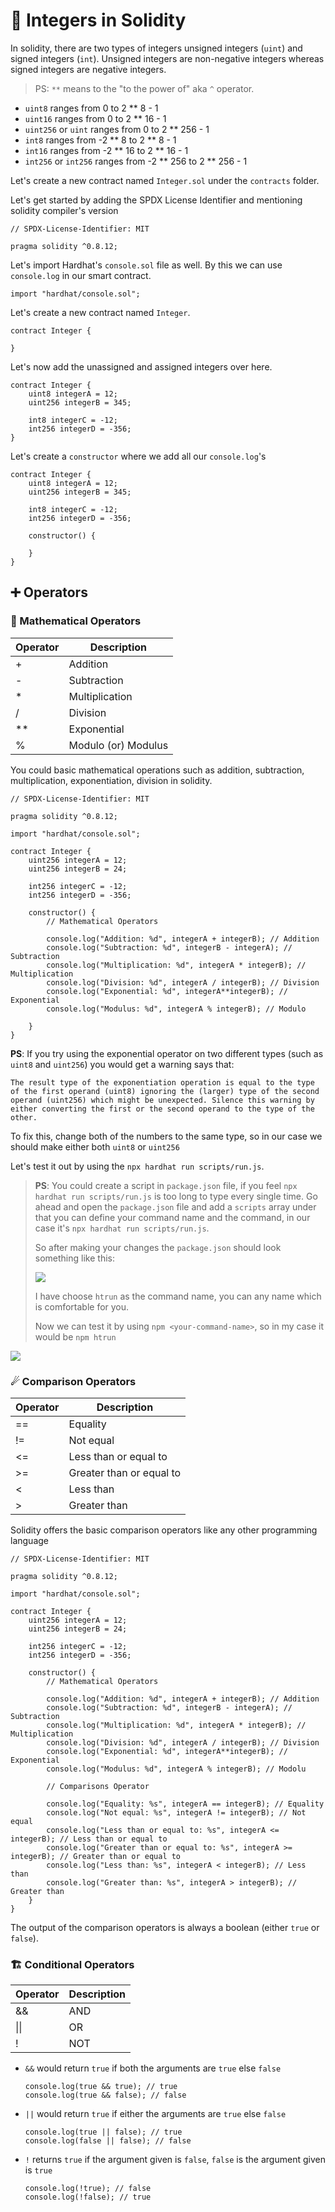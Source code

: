 # 🔢 Integers in Solidity

In solidity, there are two types of integers unsigned integers (`uint`) and signed integers (`int`). Unsigned integers are non-negative integers whereas signed integers are negative integers.

> PS: `**` means to the "to the power of" aka `^` operator.

- `uint8` ranges from 0 to 2 \*\* 8 - 1
- `uint16` ranges from 0 to 2 \*\* 16 - 1
- `uint256` or `uint` ranges from 0 to 2 \*\* 256 - 1
- `int8` ranges from -2 ** 8 to 2 ** 8 - 1
- `int16` ranges from -2 ** 16 to 2 ** 16 - 1
- `int256` or `int256` ranges from -2 ** 256 to 2 ** 256 - 1

Let's create a new contract named `Integer.sol` under the `contracts` folder.

Let's get started by adding the SPDX License Identifier and mentioning solidity compiler's version

```solidity
// SPDX-License-Identifier: MIT

pragma solidity ^0.8.12;
```

Let's import Hardhat's `console.sol` file as well. By this we can use `console.log` in our smart contract.

```solidity
import "hardhat/console.sol";
```

Let's create a new contract named `Integer`.

```solidity
contract Integer {

}
```

Let's now add the unassigned and assigned integers over here.

```solidity
contract Integer {
    uint8 integerA = 12;
    uint256 integerB = 345;

    int8 integerC = -12;
    int256 integerD = -356;
}
```

Let's create a `constructor` where we add all our `console.log`'s

```solidity
contract Integer {
    uint8 integerA = 12;
    uint256 integerB = 345;

    int8 integerC = -12;
    int256 integerD = -356;

    constructor() {

    }
}
```

## ➕ Operators

### 🚀 Mathematical Operators

| Operator | Description         |
| -------- | ------------------- |
| +        | Addition            |
| -        | Subtraction         |
| \*       | Multiplication      |
| /        | Division            |
| \*\*     | Exponential         |
| %        | Modulo (or) Modulus |

You could basic mathematical operations such as addition, subtraction, multiplication, exponentiation, division in solidity.

```solidity
// SPDX-License-Identifier: MIT

pragma solidity ^0.8.12;

import "hardhat/console.sol";

contract Integer {
    uint256 integerA = 12;
    uint256 integerB = 24;

    int256 integerC = -12;
    int256 integerD = -356;

    constructor() {
        // Mathematical Operators

        console.log("Addition: %d", integerA + integerB); // Addition
        console.log("Subtraction: %d", integerB - integerA); // Subtraction
        console.log("Multiplication: %d", integerA * integerB); // Multiplication
        console.log("Division: %d", integerA / integerB); // Division
        console.log("Exponential: %d", integerA**integerB); // Exponential
        console.log("Modulus: %d", integerA % integerB); // Modulo

    }
}
```

**PS**: If you try using the exponential operator on two different types (such as `uint8` and `uint256`) you would get a warning says that:

```
The result type of the exponentiation operation is equal to the type of the first operand (uint8) ignoring the (larger) type of the second operand (uint256) which might be unexpected. Silence this warning by either converting the first or the second operand to the type of the other.
```

To fix this, change both of the numbers to the same type, so in our case we should make either both `uint8` or `uint256`

Let's test it out by using the `npx hardhat run scripts/run.js`.

> **PS**: You could create a script in `package.json` file, if you feel `npx hardhat run scripts/run.js` is too long to type every single time. Go ahead and open the `package.json` file and add a `scripts` array under that you can define your command name and the command, in our case it's `npx hardhat run scripts/run.js`.
>
> So after making your changes the `package.json` should look something like this:
>
> ![](https://imgur.com/d70278x.png)
>
> I have choose `htrun` as the command name, you can any name which is comfortable for you.
>
> Now we can test it by using `npm <your-command-name>`, so in my case it would be `npm htrun`

![](https://imgur.com/cySwGQJ.png)

### ☄ Comparison Operators

| Operator | Description              |
| -------- | ------------------------ |
| ==       | Equality                 |
| !=       | Not equal                |
| <=       | Less than or equal to    |
| >=       | Greater than or equal to |
| <        | Less than                |
| >        | Greater than             |

Solidity offers the basic comparison operators like any other programming language

```solidity
// SPDX-License-Identifier: MIT

pragma solidity ^0.8.12;

import "hardhat/console.sol";

contract Integer {
    uint256 integerA = 12;
    uint256 integerB = 24;

    int256 integerC = -12;
    int256 integerD = -356;

    constructor() {
        // Mathematical Operators

        console.log("Addition: %d", integerA + integerB); // Addition
        console.log("Subtraction: %d", integerB - integerA); // Subtraction
        console.log("Multiplication: %d", integerA * integerB); // Multiplication
        console.log("Division: %d", integerA / integerB); // Division
        console.log("Exponential: %d", integerA**integerB); // Exponential
        console.log("Modulus: %d", integerA % integerB); // Modolu

        // Comparisons Operator

        console.log("Equality: %s", integerA == integerB); // Equality
        console.log("Not equal: %s", integerA != integerB); // Not equal
        console.log("Less than or equal to: %s", integerA <= integerB); // Less than or equal to
        console.log("Greater than or equal to: %s", integerA >= integerB); // Greater than or equal to
        console.log("Less than: %s", integerA < integerB); // Less than
        console.log("Greater than: %s", integerA > integerB); // Greater than
    }
}
```

The output of the comparison operators is always a boolean (either `true` or `false`).

### 🏗 Conditional Operators

| Operator | Description |
| -------- | ----------- |
| &&       | AND         |
| \|\|     | OR          |
| !        | NOT         |

- `&&` would return `true` if both the arguments are `true` else `false`

  ```solidity
  console.log(true && true); // true
  console.log(true && false); // false
  ```

- `||` would return `true` if either the arguments are `true` else `false`

  ```solidity
  console.log(true || false); // true
  console.log(false || false); // false
  ```

- `!` returns `true` if the argument given is `false`, `false` is the argument given is `true`

  ```solidity
  console.log(!true); // false
  console.log(!false); // true
  ```
